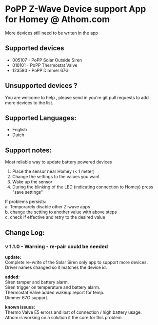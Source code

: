 # PoPP Z-Wave Device support App for Homey @ Athom.com    
More devices still need to be writen in the app    
    
## Supported devices    
* 005107 - PoPP Solar Outside Siren    
* 010101 - PoPP Thermostat Valve    
* 123580 - PoPP Dimmer 67G    
    
## Unsupported devices ?    
You are welcome to help , please send in you're git pull requests to add more devices to the list.    
    
## Supported Languages:    
* English    
* Dutch    
    
## Support notes:    
Most reliable way to update battery powered devices   
1. Place the sensor near Homey (< 1 meter)   
2. Change the settings to the values you want   
3. Wake up the sensor    
4. During the blinking of the LED (indicating connection to Homey) press "save settings"   

If problems persists:    
a. Temporarely disable other Z-wave apps   
b. change the setting to another value with above steps   
c. check if effective and retry to the desired value    

## Change Log:    
    
### v 1.1.0 - Warning - re-pair could be needed    
**update:**    
Complete re-write of the Solar Siren only app to support more devices. Driver names changed so it matches the device id.    
    
**added:**    
Siren tamper and battery alarm.    
Siren trigger on temperature and battery alarm.    
Thermostat Valve added wakeup report for temp.    
Dimmer 67G support.    
    
**known issues:**    
Thermo Valve E5 errors and lost of connection / high battery usage.    
Athom is working on a solution it the core for this problem.    





